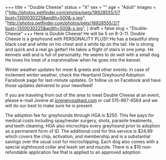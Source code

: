 +++
title = "Double Cheese"
status = "X"
sex = ""
age = "Adult"
images = ["http://photos.petfinder.com/photos/pets/18928555/1/?bust=1300030225&width=500&-x.jpg",
"http://photos.petfinder.com/photos/pets/18928555/2/?bust=1300030225&width=500&-x.jpg",
]
draft = false
slug = "Double-Cheese"
+++
Here is Double Cheese!  He will be 5 on 8-3-11.  Double Cheese is a greyhound with PERSONALITY PLUS!!  He has a beautiful shiny black coat and white on his chest and a white tip on the tail.  He is strong and quick and a real go getter!  He takes a flight of stairs in one jump.  He kennels well and is full of personality.  He seems to do well with a small dog.  He loves his treat of a marshmallow when he goes into the kennel. 



Winter weather updates for meet & greets and other events: In case of inclement winter weather, check the Heartland Greyhound Adoption Facebook page for last-minute updates. Or follow us on Facebook and have those updates delivered to your newsfeed!


If you are traveling from out of the area to meet Double Cheese at an event, please e-mail Jorene at joreneross@aol.com or call 515-967-6564 and we will do our best to make sure he is present.

The adoption fee for greyhounds through HGA is $250. This fee pays for medical costs including spay/neuter surgery, shots, parasite treatments, and teeth cleaning. HGA also microchips every greyhound prior to adoption as a permanent form of ID. The additional cost for this service is $24.99 which covers the chip, activation, and membership and is a substantial savings over the usual cost for microchipping. Each dog also comes with a special sighthound collar and leash set and muzzle. There is a $10 non-refundable application fee that is applied to an approved adoption.

